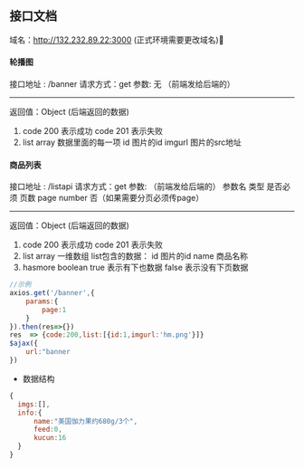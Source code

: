 ## 接口文档
域名：http://132.232.89.22:3000 (正式环境需要更改域名) 
#### 轮播图
接口地址 : /banner
请求方式：get 
参数: 无   （前端发给后端的）

------  
返回值：Object (后端返回的数据)
1. code 200 表示成功
   code 201 表示失败
2. list array 
数据里面的每一项
id      图片的id 
imgurl  图片的src地址
#### 商品列表 
接口地址 : /listapi
请求方式：get 
参数:    （前端发给后端的）
 参数名     类型       是否必须
页数 page   number     否（如果需要分页必须传page）

------  
返回值：Object (后端返回的数据)
1. code 200 表示成功
   code 201 表示失败
2. list array 一维数组 
list包含的数据： 
id      图片的id
name    商品名称 
3. hasmore  boolean 
true   表示有下也数据
false 表示没有下页数据



```js 
//示例 
axios.get('/banner',{
	params:{
		page:1 
	}
}).then(res=>{})
res  => {code:200,list:[{id:1,imgurl:'hm.png'}]}
$ajax({
  	url:"banner  
})
```
- 数据结构 
```js
{
  imgs:[],
  info:{
	  name:"美国伽力果约680g/3个",
	  feed:0,
	  kucun:16
  }
}
```

